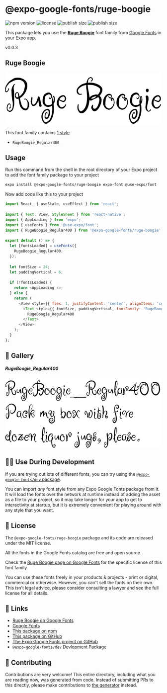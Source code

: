 # @expo-google-fonts/ruge-boogie

![npm version](https://flat.badgen.net/npm/v/@expo-google-fonts/ruge-boogie)
![license](https://flat.badgen.net/github/license/expo/google-fonts)
![publish size](https://flat.badgen.net/packagephobia/install/@expo-google-fonts/ruge-boogie)
![publish size](https://flat.badgen.net/packagephobia/publish/@expo-google-fonts/ruge-boogie)

This package lets you use the [**Ruge Boogie**](https://fonts.google.com/specimen/Ruge+Boogie) font family from [Google Fonts](https://fonts.google.com/) in your Expo app.

v0.0.3

## Ruge Boogie

![Ruge Boogie](./font-family.png)

This font family contains [1 style](#-gallery).

- `RugeBoogie_Regular400`

## Usage

Run this command from the shell in the root directory of your Expo project to add the font family package to your project
```sh
expo install @expo-google-fonts/ruge-boogie expo-font @use-expo/font
```

Now add code like this to your project
```js
import React, { useState, useEffect } from 'react';

import { Text, View, StyleSheet } from 'react-native';
import { AppLoading } from 'expo';
import { useFonts } from '@use-expo/font';
import { RugeBoogie_Regular400 } from '@expo-google-fonts/ruge-boogie';

export default () => {
  let [fontsLoaded] = useFonts({
    RugeBoogie_Regular400,
  });

  let fontSize = 24;
  let paddingVertical = 6;

  if (!fontsLoaded) {
    return <AppLoading />;
  } else {
    return (
      <View style={{ flex: 1, justifyContent: 'center', alignItems: 'center' }}>
        <Text style={{ fontSize, paddingVertical, fontFamily: 'RugeBoogie_Regular400' }}>
          RugeBoogie_Regular400
        </Text>
      </View>
    );
  }
};

```

## 🔡 Gallery

##### RugeBoogie_Regular400
![RugeBoogie_Regular400](./91717da896d2b742035d5a0b0ba8e6e4eb616fa3040d3ba55be14c2e92b1aa8f.ttf.png)


## 👩‍💻 Use During Development

If you are trying out lots of different fonts, you can try using the [`@expo-google-fonts/dev` package](https://github.com/expo/google-fonts/tree/master/font-packages/dev#readme).

You can import *any* font style from any Expo Google Fonts package from it. It will load the fonts
over the network at runtime instead of adding the asset as a file to your project, so it may take longer
for your app to get to interactivity at startup, but it is extremely convenient
for playing around with any style that you want.

## 📖 License

The `@expo-google-fonts/ruge-boogie` package and its code are released under the MIT license.

All the fonts in the Google Fonts catalog are free and open source.

Check the [Ruge Boogie page on Google Fonts](https://fonts.google.com/specimen/Ruge+Boogie) for the specific license of this font family.

You can use these fonts freely in your products & projects - print or digital, commercial or otherwise. However, you can't sell the fonts on their own. This isn't legal advice, please consider consulting a lawyer and see the full license for all details.

## 🔗 Links

- [Ruge Boogie on Google Fonts](https://fonts.google.com/specimen/Ruge+Boogie)
- [Google Fonts](https://fonts.google.com/)
- [This package on npm](https://www.npmjs.com/package/@expo-google-fonts/ruge-boogie)
- [This package on GitHub](https://github.com/expo/google-fonts/tree/master/font-packages/ruge-boogie)
- [The Expo Google Fonts project on GitHub](https://github.com/expo/google-fonts)
- [`@expo-google-fonts/dev` Devlopment Package](https://github.com/expo/google-fonts/tree/master/font-packages/dev)


## 🤝 Contributing

Contributions are very welcome! This entire directory, including what you are reading now, was generated from code. Instead of submitting PRs to this directly, please make contributions to [the generator](https://github.com/expo/google-fonts/tree/master/packages/generator) instead.
